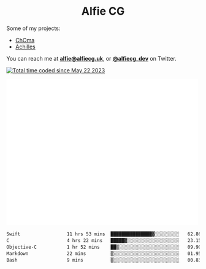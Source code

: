 <h1 align="center">Alfie CG</h1>

Some of my projects:
* [ChOma](https://github.com/opa334/ChOma)
* [Achilles](https://github.com/alfiecg24/Achilles)

You can reach me at **alfie@alfiecg.uk**, or **[@alfiecg_dev](https://twitter.com/alfiecg_dev)** on Twitter.

<a href="https://wakatime.com/@61592169-b9cf-4af8-b6fa-8ac7d4369b01"><img src="https://wakatime.com/badge/user/61592169-b9cf-4af8-b6fa-8ac7d4369b01.svg" alt="Total time coded since May 22 2023" /></a>


<img align="center" src="/github-metrics.svg" alt="Metrics" width="500">

 <!--[![GitHub Streak](https://streak-stats.demolab.com/?user=alfiecg24)](https://git.io/streak-stats)-->

<!--START_SECTION:waka-->

```txt
Swift                 11 hrs 53 mins  ███████████████▓░░░░░░░░░   62.86 %
C                     4 hrs 22 mins   █████▓░░░░░░░░░░░░░░░░░░░   23.15 %
Objective-C           1 hr 52 mins    ██▒░░░░░░░░░░░░░░░░░░░░░░   09.90 %
Markdown              22 mins         ▒░░░░░░░░░░░░░░░░░░░░░░░░   01.95 %
Bash                  9 mins          ▒░░░░░░░░░░░░░░░░░░░░░░░░   00.83 %
```

<!--END_SECTION:waka-->
